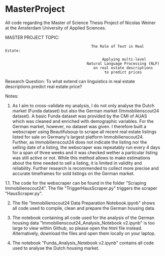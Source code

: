 # MasterProject

All code regarding the Master of Science Thesis Project of Nicolas Weiner at the Amsterdam University of Applied Sciences. 
 

MASTER PROJECT TOPIC: 

                                           The Role of Text in Real Estate:

                                                Applying multi-level 
                                         Natural Language Processing (NLP) 
                                            on real estate descriptions 
                                                 to predict prices
                                                 
Research Question: 
To what extend can linguistics in real estate descriptions predict real estate price? 



Notes: 

1. As I aim to cross-validate my analysis, I do not only analyse the Dutch market (Funda dataset) but also the German market (Immobilienscout24 dataset). A basic Funda dataset was provided by the CMI of AUAS which was cleaned and enriched with demographic variables. For the German market, however, no dataset was given. I therefore built a webscraper using Beautifulsoup to scrape all recent real estate listings listed for sale on Germany's largest platform Immobilienscout24. Further, as Immobilienscout24 does not indicate the listing nor the selling date of a listing, the webscraper was repeatably run every 4 days for a span of three weeks and it was checked wether a particular listing was still active or not. While this method allows to make estimations about the time needed to sell a listing, it is limited in validity and reliability. Further research is recommended to collect more precise and accurate timeframes for sold listings on the German market. 

1.1. The code for the webscraper can be found in the folder "Scraping Immobilienscout24". The file "TriggerHausScraper.py" triggers the scraper "HausScraper.py". 

2. The file "Immobilienscout24 Data Preparation Notebook.ipynb" shows all code used to compile, clean and prepare the German housing data. 

3. The notebook containing all code used for the analysis of the German housing data "Immobilienscout24_Analysis_Notebook v2.ipynb" is too large to view within Github, so please open the html file instead. Alternatively, download the files and open them locally on your laptop. 

4. The notebook "Funda_Analysis_Notebook v2.ipynb" contains all code used to analyse the Dutch housing market. 


